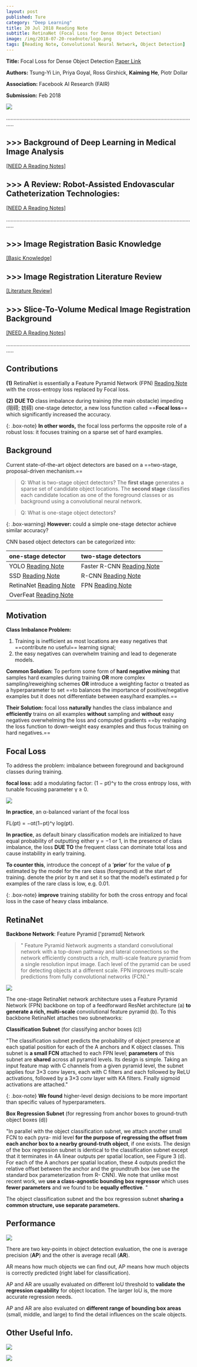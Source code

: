 ```yaml
---
layout: post
published: Ture
category: "Deep Learning"
title: 20 Jul 2018 Reading Note
subtitle: RetinaNet (Focal Loss for Dense Object Detection)
image: /img/2018-07-20-readnote/logo.png
tags: [Reading Note, Convolutional Neural Network, Object Detection]
---
```


**Title:** Focal Loss for Dense Object Detection [Paper Link](https://arxiv.org/abs/1708.02002)

**Authors:** Tsung-Yi Lin, Priya Goyal, Ross Girshick, **Kaiming He**, Piotr Dollar

**Association:** Facebook AI Research (FAIR)

**Submission:** Feb 2018

![](https://github.com/xuuuuuuchen/xuuuuuuchen.github.io/blob/master/img/2018-07-20-readnote/model.png?raw=true) 



.................................................................................................................................

## >>> Background of Deep Learning in Medical Image Analysis

[[NEED A Reading Notes]](https://xuuuuuuchen.github.io/2018-08-01-DeepLearninginMedicalImageAnalysis/)

## >>> A Review: Robot-Assisted Endovascular Catheterization Technologies: 

[[NEED A Reading Notes]](https://xuuuuuuchen.github.io/Robot-AssistedEndovascularCatheterizationTechnologies/)

.................................................................................................................................
## >>> Image Registration Basic Knowledge

[[Basic Knowledge]](https://xuuuuuuchen.github.io/2018-07-31-ImageRegistration-basic/)

## >>> Image Registration Literature Review

[[Literature Review]](https://xuuuuuuchen.github.io/2018-07-31-ImageRegistration/)

## >>> Slice-To-Volume Medical Image Registration Background

[[NEED A Reading Notes]](https://xuuuuuuchen.github.io/2018-08-01-ImageRegistration-2D-3D/)

.................................................................................................................................



## Contributions

**(1)**  RetinaNet is essentially a Feature Pyramid Network (FPN) [Reading Note](https://xuuuuuuchen.github.io/2018-07-19-readnote/) with the cross-entropy loss replaced by Focal loss. 

**(2)**  **DUE TO** class imbalance during training (the main obstacle) impeding (阻碍; 妨碍) one-stage detector, a new loss function called ==**Focal loss**== which significantly increased the accuracy.

{: .box-note}
**In other words,** the focal loss performs the opposite role of a robust loss: it focuses training on a sparse set of hard examples.

## Background

Current state-of-the-art object detectors are based on a ==two-stage, proposal-driven mechanism.==

>Q: What is two-stage object detectors? 
>The **first stage** generates a sparse set of candidate object locations. 
The **second stage** classifies each candidate location as one of the foreground classes or as background using a convolutional neural network.


>Q: What is one-stage object detectors? 
> 

{: .box-warning}
**However:** could a simple one-stage detector achieve similar accuracy?



CNN based object detectors can be categorized into:

| one-stage detector | two-stage detectors |
| :------ |:--- | 
| YOLO [Reading Note](https://xuuuuuuchen.github.io/2018-07-22-readnote/) | Faster R-CNN [Reading Note](https://xuuuuuuchen.github.io/2018-07-19-readnote/)| 
| SSD [Reading Note](https://xuuuuuuchen.github.io/2018-07-19-readnote/) | R-CNN [Reading Note](https://xuuuuuuchen.github.io/2018-07-19-readnote/)| 
| RetinaNet [Reading Note](https://xuuuuuuchen.github.io/2018-07-20-readnote/) | FPN [Reading Note](https://xuuuuuuchen.github.io/2018-07-19-readnote/)| 
| OverFeat [Reading Note](https://xuuuuuuchen.github.io/2018-07-20-readnote/) | | 


## Motivation

**Class Imbalance Problem:**
1. Training is inefficient as most locations are easy negatives that ==contribute no useful== learning signal; 
2. the easy negatives can overwhelm training and lead to degenerate models. 

**Common Solution:** 
To perform some form of **hard negative mining** that samples hard examples during training 
**OR** more complex sampling/reweighing schemes 
**OR**  introduce a weighting factor α treated as a hyperparameter to set ==to balances the importance of positive/negative examples but it does not differentiate between easy/hard examples.==

**Their Solution:** 
focal loss **naturally** handles the class imbalance and **efficiently** trains on all examples **without** sampling and  **without** easy negatives overwhelming the loss and computed gradients ==by reshaping the loss function to down-weight easy examples and thus focus training on hard negatives.==

## Focal Loss

To address the problem: imbalance between foreground and background classes during training.

**focal loss:**
add a modulating factor:
(1 − pt)^γ
to the cross entropy loss, with tunable focusing parameter γ ≥ 0. 

![](https://github.com/xuuuuuuchen/xuuuuuuchen.github.io/blob/master/img/2018-07-20-readnote/loss.png?raw=true) 

**In practice**, an α-balanced variant of the focal loss

FL(pt) = −αt(1−pt)^γ log(pt).

**In practice**, as default binary classification models are initialized to have equal probability of outputting either y = −1 or 1, in the presence of class imbalance, the loss **DUE TO** the frequent class can dominate total loss and cause instability in early training. 

**To counter this**, introduce the concept of a ‘**prior**’ for the value of **p** estimated by the model for the rare class (foreground) at the start of training. denote the prior by π and set it so that the model’s estimated p for examples of the rare class is low, e.g. 0.01. 

{: .box-note}
**improve** training stability for both the cross entropy and focal loss in the case of heavy class imbalance.

## RetinaNet
**Backbone Network**: Feature Pyramid ['pɪrəmɪd] Network
>" Feature Pyramid Network augments a standard convolutional network with a top-down pathway and lateral connections so the network efficiently constructs a rich, multi-scale feature pyramid from a single resolution input image. Each level of the pyramid can be used for detecting objects at a different scale. FPN improves multi-scale predictions from fully convolutional networks (FCN)."

![](https://github.com/xuuuuuuchen/xuuuuuuchen.github.io/blob/master/img/2018-07-20-readnote/model.png?raw=true) 

The one-stage RetinaNet network architecture uses a Feature Pyramid Network (FPN)  backbone on top of a feedforward ResNet architecture (a) **to generate a rich, multi-scale** convolutional feature pyramid (b). To this backbone RetinaNet attaches two subnetworks: 

**Classification Subnet** (for classifying anchor boxes (c))

"The classification subnet predicts the probability of object presence at each spatial position for each of the A anchors and K object classes. This subnet is **a small FCN** attached to each FPN level; **parameters** of this subnet are **shared** across all pyramid levels. Its design is simple. Taking an input feature map with C channels from a given pyramid level, the subnet applies four 3×3 conv layers, each with C filters and each followed by ReLU activations, followed by a 3×3 conv layer with KA filters. Finally sigmoid activations are attached."

{: .box-note}
**We found** higher-level design decisions to be more important than specific values of hyperparameters.

**Box Regression Subnet** (for regressing from anchor boxes to ground-truth object boxes (d))

"In parallel with the object classification subnet, we attach another small FCN to each pyra- mid level **for the purpose of regressing the offset from each anchor box to a nearby ground-truth object**, if one exists. The design of the box regression subnet is identical to the classification subnet except that it terminates in 4A linear outputs per spatial location, see Figure 3 (d). For each of the A anchors per spatial location, these 4 outputs predict the relative offset between the anchor and the groundtruth box (we use the standard box parameterization from R- CNN). We note that unlike most recent work, we **use a class-agnostic bounding box regressor** which uses **fewer parameters** and we found to be **equally effective**. "

The object classification subnet and the box regression subnet **sharing a common structure, use separate parameters.**

## Performance

![](https://github.com/xuuuuuuchen/xuuuuuuchen.github.io/blob/master/img/2018-07-20-readnote/results.png?raw=true) 

There are two key-points in object detection evaluation, the one is average precision (**AP**) and the other is average recall (**AR**). 

AR means how much objects we can find out, 
AP means how much objects is correctly predicted (right label for classification). 

AP and AR are usually evaluated on different IoU threshold to **validate the regression capability** for object location. The larger IoU is, the more accurate regression needs. 

AP and AR are also evaluated on **different range of bounding box areas** (small, middle, and large) to find the detail influences on the scale objects.

## Other Useful Info.

![](https://github.com/xuuuuuuchen/xuuuuuuchen.github.io/blob/master/img/2018-07-20-readnote/fl.png?raw=true) 

![](https://github.com/xuuuuuuchen/xuuuuuuchen.github.io/blob/master/img/2018-07-20-readnote/Derivates.png?raw=true) 



